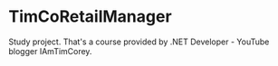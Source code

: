 # TimCoRetailManager
Study project. That's a course provided by .NET Developer - YouTube blogger IAmTimCorey.
